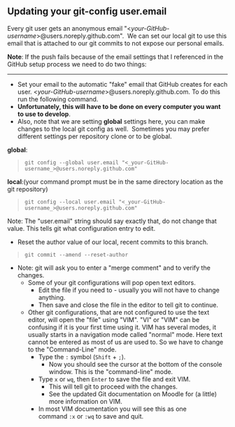 Updating your git-config user.email
-----------------------------------

Every git user gets an anonymous email "<_your-GitHub-username_>@users.noreply.github.com".  We can set our local git to use this email that is attached to our git commits to not expose our personal emails.

**Note**: If the push fails because of the email settings that I referenced in the GitHub setup process we need to do two things:

* * * * *

- Set your email to the automatic "fake" email that GitHub creates for each user. <_your-GitHub-username_>@users.noreply.github.com. To do this run the following command. 
- **Unfortunately, this will have to be done on every computer you want to use to develop**.
- Also, note that we are setting **global** settings here, you can make changes to the local git config as well.  Sometimes you may prefer different settings per repository clone or to be global.

**global**:
> `git config --global user.email "<_your-GitHub-username_>@users.noreply.github.com"`

**local**:(your command prompt must be in the same directory location as the git repository)
> `git config --local user.email "<_your-GitHub-username_>@users.noreply.github.com"`

Note: The "user.email" string should say exactly that, do not change that value. This tells git what configuration entry to edit.
- Reset the author value of our local, recent commits to this branch.
> `git commit --amend --reset-author`
- Note: git will ask you to enter a "merge comment" and to verify the changes.
    - Some of your git configurations will pop open text editors.
        - Edit the file if you need to - usually you will not have to change anything.
        - Then save and close the file in the editor to tell git to continue.
    - Other git configurations, that are not configured to use the text editor, will open the "file" using "VIM". "VI" or "VIM" can be confusing if it is your first time using it. VIM has several modes, it usually starts in a navigation mode called "normal" mode. Here text cannot be entered as most of us are used to. So we have to change to the "Command-Line" mode.
        - Type the `:` symbol (`Shift` + `;`).
            - Now you should see the cursor at the bottom of the console window. This is the "command-line" mode.
        - Type `x` or `wq`, then `Enter` to save the file and exit VIM.
            - This will tell git to proceed with the changes.
            - See the updated Git documentation on Moodle for (a little) more information on VIM.
        - In most VIM documentation you will see this as one command `:x` or `:wq` to save and quit.